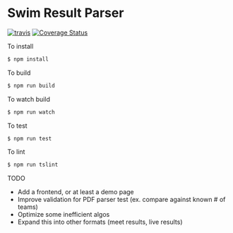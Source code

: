 # Swim Result Parser

[![travis](https://travis-ci.org/myh999/swim-result-parser.svg?branch=main)](https://travis-ci.org/myh999/swim-result-parser?branch=master)
[![Coverage Status](https://coveralls.io/repos/github/myh999/swim-result-parser/badge.svg?branch=main)](https://coveralls.io/github/myh999/swim-result-parser?branch=main)

To install
```bash
$ npm install
```

To build
```bash
$ npm run build
```

To watch build
```bash
$ npm run watch
```

To test
```bash
$ npm run test
```

To lint
```bash
$ npm run tslint
```

TODO
* Add a frontend, or at least a demo page
* Improve validation for PDF parser test (ex. compare against known # of teams)
* Optimize some inefficient algos
* Expand this into other formats (meet results, live results)
